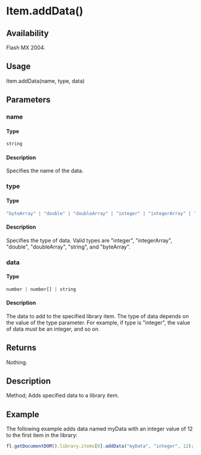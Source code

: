 # Item.addData()

## Availability

Flash MX 2004.

## Usage

Item.addData(name, type, data)

## Parameters

### **name**

#### Type

```typescript
string
```

#### Description

Specifies the name of the data.

### **type**

#### Type

```typescript
"byteArray" | "double" | "doubleArray" | "integer" | "integerArray" | "string"
```

#### Description

Specifies the type of data. Valid types are "integer", "integerArray", "double", "doubleArray", "string", and "byteArray".

### **data**

#### Type

```typescript
number | number[] | string
```

#### Description

The data to add to the specified library item. The type of data depends on the value of the type parameter. For example, if type is "integer", the value of data must be an integer, and so on.

## Returns

Nothing.

## Description

Method; Adds specified data to a library item.

## Example

The following example adds data named myData with an integer value of 12 to the first item in the library:

```javascript
fl.getDocumentDOM().library.items[0].addData("myData", "integer", 12);
```
